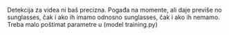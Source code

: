 Detekcija za videa ni baš precizna. Pogađa na momente, ali daje previše no sunglasses, čak i ako ih imamo odnosno sunglasses, čak i ako ih nemamo. Treba malo poštimat parametre u  (model training.py)
